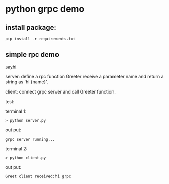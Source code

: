 # python grpc demo

## install package:

```
pip install -r requirements.txt
```

## simple rpc demo

[sayhi](sayhi/)

server: define a rpc function Greeter receive a parameter name and return a string as 'hi {name}'.

client: connect grpc server and call Greeter function.

test:

terminal 1:
```
> python server.py
```
out put:
```
grpc server running...
```


terminal 2:
```
> python client.py
```

out put:
```
Greet client received:hi grpc
```

